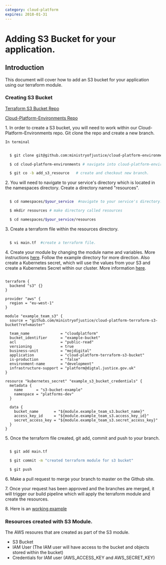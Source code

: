 ```yaml
---
category: cloud-platform
expires: 2018-01-31
---
```


# Adding S3 Bucket for your application.

## Introduction
This document will cover how to add an S3 bucket for your application using our terraform module. 


### Creating S3 Bucket
[Terraform S3 Bucket Repo](https://github.com/ministryofjustice/cloud-platform-terraform-s3-bucket)

[Cloud-Platform-Environments Repo](https://github.com/ministryofjustice/cloud-platform-environments)

1\. In order to create a S3 bucket, you will need to work within our Cloud-Platform-Environments repo. Git clone the repo and create a new branch.

    In terminal

```bash
             
  $ git clone git@github.com:ministryofjustice/cloud-platform-environments.git #git clone repo

  $ cd cloud-platform-environments # navigate into cloud-platform-environments directory.

  $ git co -b add_s3_resource   # create and checkout new branch.

```

2\. You will need to navigate to your service's directory which is located in the namespaces directory. Create a directory named "resources".

```bash
             
  $ cd namespaces/$your_service  #navigate to your service's directory.

  $ mkdir resources # make directory called resources

  $ cd namespaces/$your_service/resources

```

3\. Create a terraform file within the resources directory.

```bash
             
  $ vi main.tf  #create a terraform file.

```

4\. Create your module by changing the module name and variables. More instructions [here](https://github.com/ministryofjustice/cloud-platform-terraform-s3-bucket). Follow the example directory for more direction. Also create a Kubernetes secret, which will use the values from your S3 and create a Kubernetes Secret within our cluster. More information [here](https://www.terraform.io/docs/providers/kubernetes/r/secret.html).


```hcl

terraform {
  backend "s3" {}
}

provider "aws" {
  region = "eu-west-1"
}

module "example_team_s3" {
  source = "github.com/ministryofjustice/cloud-platform-terraform-s3-bucket?ref=master"

  team_name              = "cloudplatform"
  bucket_identifier      = "example-bucket"
  acl                    = "public-read"
  versioning             = true
  business-unit          = "mojdigital"
  application            = "cloud-platform-terraform-s3-bucket"
  is-production          = "false"
  environment-name       = "development"
  infrastructure-support = "platform@digtal.justice.gov.uk"
}

resource "kubernetes_secret" "example_s3_bucket_credentials" {
  metadata {
    name      = "s3-bucket-example"
    namespace = "platforms-dev"
  }

  data {
    bucket_name       = "${module.example_team_s3.bucket_name}"
    access_key_id     = "${module.example_team_s3.access_key_id}"
    secret_access_key = "${module.example_team_s3.secret_access_key}"
  }
}

```

5\. Once the terraform file created, git add, commit and push to your branch.

```bash
             
  $ git add main.tf 

  $ git commit -m "created terraform module for s3 bucket"

  $ git push


```

6\. Make a pull request to merge your branch to master on the Github site. 

7\. Once your request has been approved and the branches are merged, it will trigger our build pipeline which will apply the terraform module and create the resources.

8\. Here is an [working example](https://github.com/ministryofjustice/cloud-platform-environments/tree/add/terraform/namespaces/cloud-platform-test-1.k8s.integration.dsd.io/platforms-dev)

### Resources created with S3 Module.
The AWS resoures that are created as part of the S3 module.

- S3 Bucket 
- IAM User (The IAM user will have access to the bucket and objects stored within the bucket)
- Credentials for IAM user (AWS_ACCESS_KEY and AWS_SECRET_KEY)
